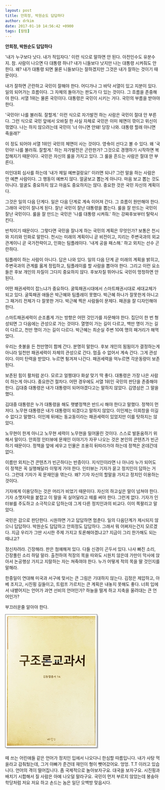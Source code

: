 ```yaml
---
layout: post
title: 안희정, 박원순도 답답하다
author: drkim
date: 2017-01-10 14:56:42 +0900
tags: [컬럼]
---
```

**안희정, 박원순도 답답하다**

  


'내가 누구보다 낫다. 내가 적임자다.' 이런 식으로 말하면 안 된다. 아전인수도 유분수지. 참. 사람이 나으면 다 대통령 하나? 내가 니들보다 낫지만 나는 대통령 시켜줘도 안 한다. 왜? 내가 대통령 되면 물론 니들보다는 잘하겠지만 그것은 내가 잘하는 것이기 때문이다. 

  


내가 잘하면 곤란하고 국민이 잘해야 한다. 어디가나 그 바닥 서열이 있고 지분이 있다. 일의 되어가는 흐름이다. 그 자체의 돌아가는 판도가 다 있는 것이다. 그 흐름을 존중해야 한다. 서열 1위는 물론 국민이다. 대통령은 국민이 시키는 거다. 국민의 부름을 받아야 한다. 

  


'국민아! 나를 불러줘. 잘할게.' 이런 식으로 자가발전 하는 사람은 국민이 절대 안 부른다. 그런 식으로 국민 앞에서 오바질 한 사실 자체로 국민은 이미 체면이 깎이고 위신이 꺾였다. 나는 하지 않으려는데 국민이 '너 아니면 안돼! 당장 나와. 대통령 할래 아니면 죽을래?' 

  


이 정도 되어야 서열 1위인 국민의 체면이 사는 것이다. 영令이 선다고 볼 수 있다. 왜 '국민아! 나를 불러줘. 잘할게.' 하는 자가발전은 곤란한가? 그것으로 경쟁하기 시작하면 복잡해지기 때문이다. 국민은 자신의 룰을 가지고 있다. 그 룰을 흔드는 사람은 절대 안 부른다. 

  


미인대회 심사를 하는데 '내가 제일 예쁘걸랑요!' 이러면 되나? 그런 말을 하는 사람은 안 예쁜 사람이다. 그 행동이 예쁘지 않다. 얼굴보고 뽑는게 아니다. 마음 보고 뽑는 것도 아니다. 얼굴도 중요하지 않고 마음도 중요하지는 않다. 중요한 것은 국민 자신의 계획이다. 

  


그것은 일의 다음 단계다. 일은 다음 단계로 계속 이어져 간다. 그 흐름이 원만해야 한다. 그래야 국민이 잘나게 된다. 잘난 국민이 잘난 대통령을 뽑는다. 룰을 잘 만드는 국민이 잘난 국민이다. 룰을 잘 만드는 국민은 '나를 대통령 시켜줘.' 하는 강짜후보부터 탈락시킨다. 

  


반칙이기 때문이다. 그렇다면 국민을 잘나게 하는 국민의 계획은 무엇인가? 보통은 천시와 지리와 인화로 말한다. 천시는 미래의 계획이니 곧 비전이고, 지리는 주변국과의 외교관계이니 곧 국가전략이고, 인화는 팀플레이다. '내게 공을 패스해.' 하고 외치는 선수 곤란하다. 

  


팀플레이 하는 사람이 아니다. 답은 나와 있다. 일의 다음 단계 곧 미래의 계획을 밝히고, 주변국과의 관계를 옳게 정립하고, 팀플레이를 할 사람을 뽑아야 한다. 그리고 이런 요소들은 후보 개인의 자질이 그다지 중요하지 않다. 후보자질 뛰어나도 국민이 멍청하면 안 된다. 

  


어떤 패권세력이 잡느냐가 중요하다. 굴뚝패권시대에서 스마트패권시대로 세대교체가 되고 있다. 굴뚝패권 애들은 박근혜와 팀플레이 못했다. 박근혜 하나가 잘못한게 아니고 그 패거리 전체가 다 잘못한 거다. 박근혜 찍은 사람들이 문제다. 패권을 잘 디자인해야 한다. 

  


스마트패권세력이 순조롭게 가는 방향은 어떤 것인가를 자문해야 한다. 집단이 한 번 형성되면 그 다음에는 관성으로 가는 것이다. 열명이 가는 길이 다르고, 백만 명이 가는 길이 다르고, 천만 명이 가는 길이 다르다. 박근혜는 최순실 주변 10여 명의 패거리가 해먹었다. 

  


우리는 촛불을 든 천만명이 함께 간다. 분명히 말한다. 후보 개인의 됨됨이가 결정하는게 아니라 일천만 패권세력이 자체의 관성으로 간다. 멈출 수 없어서 계속 간다. 그게 관성이다. 이미 탄력을 받았다. 누르면 튕겨져 나간다. 패권세력을 억누르면 각운동량이 보존된다. 

  


보존된 힘이 활처럼 쏜다. 모르고 얼쩡대다 화살 맞기 딱 좋다. 대통령은 가장 나은 사람이 하는게 아니다. 중요한건 절차다. 어떤 경우에도 서열 1위인 국민의 판단을 존중해야 한다. 김대중 대통령은 내가 대통령이 되어야겠다고는 말하지 않았다. 김영삼은 그 말을 했다. 

  


김대중 대통령은 누가 대통령을 해도 햇볕정책은 반드시 해야 한다고 말했다. 정책이 먼저다. 노무현 대통령은 내가 대통령이 되겠다고 말하지 않았다. 이인제는 이회창을 이길 수 없다고 말했다. 이인제 뒤에는 동교동이라는 패권세력이 있었지만 이를 탓하지는 않았다. 

  


노무현이 한게 아니고 노무현 세력이 노무현을 밀어올린 것이다. 스스로 발돋움하기 위해서 말이다. 안희정 인터뷰에 문재인 이야기가 자꾸 나오는 것은 본인의 콘텐츠가 빈곤하기 때문이다. 정책을 앞에 세우고 인물은 조용히 뒤따라가야 하는데 정책은 온데간데 없다. 

  


이름만 외치는건 콘텐츠가 빈곤하다는 반증이다. 지식인이라면 나 아니라 누가 되어도 이 정책은 꼭 실행해달라 이렇게 가야 한다. 인터뷰는 기자가 묻고 정치인이 답하는 거다. 그런데 기자가 꼭 문재인을 엮는다. 왜? 기자 자신의 할말을 가지고 정치인 이용하는 것이다. 

  


기자에게 이용당하는 것은 머리가 비었기 때문이다. 자신의 하고싶은 말이 넘쳐야 한다. 기자 소맷자락을 붙잡고 이 말을 꼭 실어달라고 떼를 써야 한다. 그런게 없다. 기자가 인터뷰를 주도하고 소극적으로 답하는데 그게 다른 정치인과의 비교다. 이미 쪽팔리고 말았다. 

  


국민은 감으로 판단한다. 시원하면 가고 답답하면 멈춘다. 일의 다음단계가 제시되지 않으니 답답하다. 박원순도 답답하고 안희정도 답답하다. 그래서 뭐 어쩌자는건지 모르겠다. 지금 우리가 그딴 시시한 주제 가지고 토론해야겠냐고? 지금이 그리 한가해도 되는 때냐고? 

  


정신차려라. 긴장해라. 판은 첨예해져 있다. 다들 신경이 곤두서 있다. 나사 빠진 소리, 긴장풀린 소리 하덜 말라. 출전하여 적장의 목을 따와도 시원치 않은데 가만이 막사에 앉아서 논공행상 가지고 지랄하는 자는 쳐죽여야 한다. 누가 어떻게 적의 목을 딸 것인지를 말해라. 

  


한중일이 연대해 미국과 서구에 맞서는 큰 그림은 기대하지 않는다. 김정은 제압하고, 아베 조지고, 시진핑 길들이고, 트럼프 가르치는 큰 계획은 내놓지 못해도 좋다. 너희 입에서 내뱉어지는 언어가 과연 선비의 언어인가? 하늘을 떨게 하고 지축을 울려대는 큰 언어인가? 

  


부끄러운줄 알아야 한다. 

  



 ![](/files/attach/images/199/783/797/20170108_234810.jpg) 

  


떼 쓰는 어린애들 같은 언어가 정치인 입에서 나오다니 한심할 따름입니다. 내가 사탕 먹을라고 감춰뒀는데, 그거 아빠가 준건데 재인이 형이 뺏어갔어요. 엉엉. T.T 이러고 있습니다. 언어의 격이 떨어집니다. 좀 국제적으로 놀아보자구요. 대국을 보자구요. 시진핑과 배치기 시합해서 질 사람은 아예 나오덜 말라구요. 국민이 먼저 부르지 않았는데 봉숭아 학당처럼 저요 저요 하고 손드는 놈은 일단 오백방 맞읍시다.